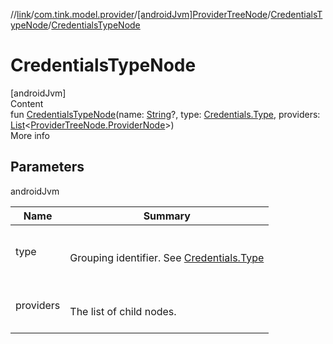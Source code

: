 //[link](../../../index.md)/[com.tink.model.provider](../../index.md)/[[androidJvm]ProviderTreeNode](../index.md)/[CredentialsTypeNode](index.md)/[CredentialsTypeNode](-credentials-type-node.md)



# CredentialsTypeNode  
[androidJvm]  
Content  
fun [CredentialsTypeNode](-credentials-type-node.md)(name: [String](https://kotlinlang.org/api/latest/jvm/stdlib/kotlin/-string/index.html)?, type: [Credentials.Type](../../../com.tink.model.credentials/[android-jvm]-credentials/-type/index.md), providers: [List](https://kotlinlang.org/api/latest/jvm/stdlib/kotlin.collections/-list/index.html)<[ProviderTreeNode.ProviderNode](../-provider-node/index.md)>)  
More info  


## Parameters  
  
androidJvm  
  
|  Name|  Summary| 
|---|---|
| <a name="com.tink.model.provider/ProviderTreeNode.CredentialsTypeNode/CredentialsTypeNode/#kotlin.String?#com.tink.model.credentials.Credentials.Type#kotlin.collections.List[com.tink.model.provider.ProviderTreeNode.ProviderNode]/PointingToDeclaration/"></a>type| <a name="com.tink.model.provider/ProviderTreeNode.CredentialsTypeNode/CredentialsTypeNode/#kotlin.String?#com.tink.model.credentials.Credentials.Type#kotlin.collections.List[com.tink.model.provider.ProviderTreeNode.ProviderNode]/PointingToDeclaration/"></a><br><br>Grouping identifier. See [Credentials.Type](../../../com.tink.model.credentials/[android-jvm]-credentials/-type/index.md)<br><br>
| <a name="com.tink.model.provider/ProviderTreeNode.CredentialsTypeNode/CredentialsTypeNode/#kotlin.String?#com.tink.model.credentials.Credentials.Type#kotlin.collections.List[com.tink.model.provider.ProviderTreeNode.ProviderNode]/PointingToDeclaration/"></a>providers| <a name="com.tink.model.provider/ProviderTreeNode.CredentialsTypeNode/CredentialsTypeNode/#kotlin.String?#com.tink.model.credentials.Credentials.Type#kotlin.collections.List[com.tink.model.provider.ProviderTreeNode.ProviderNode]/PointingToDeclaration/"></a><br><br>The list of child nodes.<br><br>
  
  



